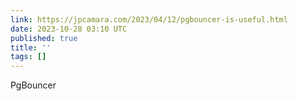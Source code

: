 ```yaml
---
link: https://jpcamara.com/2023/04/12/pgbouncer-is-useful.html
date: 2023-10-28 03:10 UTC
published: true
title: ''
tags: []
---
```


PgBouncer
